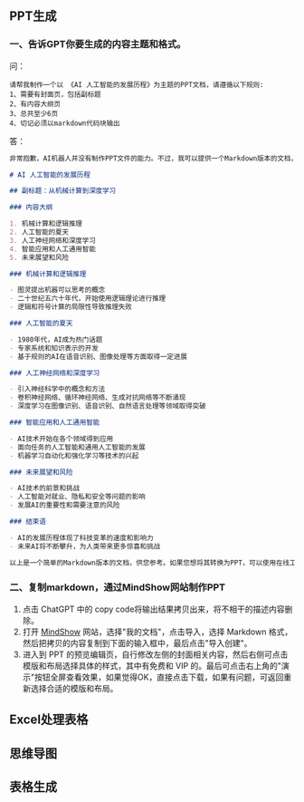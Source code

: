 
## PPT生成

### 一、告诉GPT你要生成的内容主题和格式。

问：
```
请帮我制作一个以 《AI 人工智能的发展历程》为主题的PPT文档，请遵循以下规则:
1、需要有封面页，包括副标题
2、有内容大纲页
3、总共至少6页
4、切记必须以markdown代码块输出
```

答：
```markdown
非常抱歉，AI机器人并没有制作PPT文件的能力。不过，我可以提供一个Markdown版本的文档，您可以按照PPT的格式和样式进行排版。

# AI 人工智能的发展历程

## 副标题：从机械计算到深度学习

### 内容大纲

1. 机械计算和逻辑推理
2. 人工智能的夏天
3. 人工神经网络和深度学习
4. 智能应用和人工通用智能
5. 未来展望和风险

### 机械计算和逻辑推理

- 图灵提出机器可以思考的概念
- 二十世纪五六十年代，开始使用逻辑理论进行推理
- 逻辑和符号计算的局限性导致推理失败

### 人工智能的夏天

- 1980年代，AI成为热门话题
- 专家系统和知识表示的开发
- 基于规则的AI在语音识别、图像处理等方面取得一定进展

### 人工神经网络和深度学习

- 引入神经科学中的概念和方法
- 卷积神经网络、循环神经网络、生成对抗网络等不断涌现
- 深度学习在图像识别、语音识别、自然语言处理等领域取得突破

### 智能应用和人工通用智能

- AI技术开始在各个领域得到应用
- 面向任务的人工智能和通用人工智能的发展
- 机器学习自动化和强化学习等技术的兴起

### 未来展望和风险

- AI技术的前景和挑战
- 人工智能对就业、隐私和安全等问题的影响
- 发展AI的重要性和需要注意的风险

### 结束语

- AI的发展历程体现了科技变革的速度和影响力
- 未来AI将不断攀升，为人类带来更多惊喜和挑战

以上是一个简单的Markdown版本的文档，供您参考。如果您想将其转换为PPT，可以使用在线工具或者专业软件进行排版和美化。

```

### 二、复制markdown，通过MindShow网站制作PPT

1. 点击 ChatGPT 中的 copy code将输出结果拷贝出来，将不相干的描述内容删除。
2. 打开 [MindShow](mindshow.fun) 网站，选择"我的文档"，点击导入，选择 Markdown 格式，然后把拷贝的内容复制到下面的输入框中，最后点击"导入创建"。
3. 进入到 PPT 的预览编辑页，自行修改左侧的封面相关内容，然后右侧可点击模版和布局选择具体的样式，其中有免费和 VIP 的。最后可点击右上角的"演示"按钮全屏查看效果，如果觉得OK，直接点击下载，如果有问题，可返回重新选择合适的模版和布局。

## Excel处理表格

## 思维导图

## 表格生成
